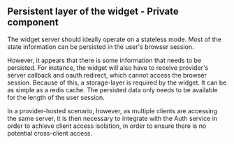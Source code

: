  ## Persistent layer of the widget - Private component

The widget server should ideally operate on a stateless mode. Most of the state information can be persisted in the user's browser session.

However, it appears that there is some information that needs to be persisted. For instance, the widget will also have to receive provider's server callback and oauth redirect, which cannot access the browser session. Because of this, a storage-layer is required by the widget. It can be as simple as a redis cache. The persisted data only needs to be available for the length of the user session. 

In a provider-hosted scenario, however, as multiple clients are accessing the same server, it is then necessary to integrate with the Auth service in order to achieve client access isolation, in order to ensure there is no potential cross-client access.
